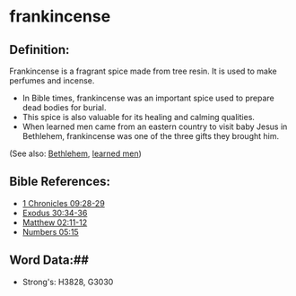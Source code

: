 # frankincense #

## Definition: ##

Frankincense is a fragrant spice made from tree resin. It is used to make perfumes and incense.

* In Bible times, frankincense was an important spice used to prepare dead bodies for burial.
* This spice is also valuable for its healing and calming qualities.
* When learned men came from an eastern country to visit baby Jesus in Bethlehem, frankincense was one of the three gifts they brought him.

(See also: [Bethlehem](../other/bethlehem.md), [learned men](../other/learnedmen.md))

## Bible References: ##

* [1 Chronicles 09:28-29](rc://en/tn/help/1ch/09/28)
* [Exodus 30:34-36](rc://en/tn/help/exo/30/34)
* [Matthew 02:11-12](rc://en/tn/help/mat/02/11)
* [Numbers 05:15](rc://en/tn/help/num/05/15)

## Word Data:##

* Strong's: H3828, G3030


